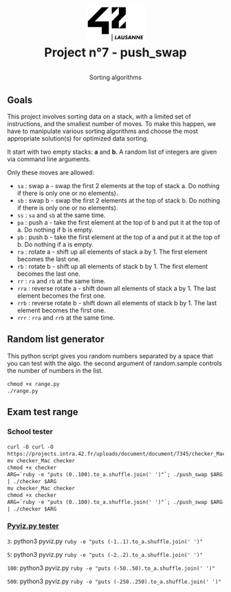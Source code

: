 <h1 align="center">
    <img alt="42Lausanne" title="42Lausanne" src="https://github.com/MarJC5/42/blob/main/42_logo.svg" width="140"> </br>
    Project n°7 - push_swap
    <h4 align="center" style="width: 50%; margin: 2rem auto; font-weight: normal;">
     Sorting algorithms 
    </h4>
</h1>

## Goals

This project involves sorting data on a stack, with a limited set of instructions, and the smallest number of moves. To make this happen, we have to manipulate various sorting algorithms and choose the most appropriate solution(s) for optimized data sorting.

It start with two empty stacks: **a** and **b**. A random list of integers are given via command line arguments.

Only these moves are allowed:

- `sa` : swap a - swap the first 2 elements at the top of stack a. Do nothing if there is only one or no elements).
- `sb` : swap b - swap the first 2 elements at the top of stack b. Do nothing if there is only one or no elements).
- `ss` : `sa` and `sb` at the same time.
- `pa` : push a - take the first element at the top of b and put it at the top of a. Do
nothing if b is empty.
- `pb` : push b - take the first element at the top of a and put it at the top of b. Do
nothing if a is empty.
- `ra` : rotate a - shift up all elements of stack a by 1. The first element becomes
the last one.
- `rb` : rotate b - shift up all elements of stack b by 1. The first element becomes the last one.
- `rr` : `ra` and `rb` at the same time.
- `rra` : reverse rotate a - shift down all elements of stack a by 1. The last element becomes the first one.
- `rrb` : reverse rotate b - shift down all elements of stack b by 1. The last element becomes the first one.
- `rrr` : `rra` and `rrb` at the same time.

## Random list generator

This python script gives you random numbers separated by a space that you can test with the algo.
the second argument of random.sample controls the number of numbers in the list.

```shell
chmod +x range.py
./range.py
```

## Exam test range

### School tester

```shell
curl -O curl -O https://projects.intra.42.fr/uploads/document/document/7345/checker_Mac
mv checker_Mac checker
chmod +x checker
ARG=`ruby -e "puts (0..100).to_a.shuffle.join(' ')"`; ./push_swap $ARG | ./checker $ARG
mv checker_Mac checker
chmod +x checker
ARG=`ruby -e "puts (0..100).to_a.shuffle.join(' ')"`; ./push_swap $ARG | ./checker $ARG
```

### [Pyviz.py tester](https://github.com/o-reo/push_swap_visualizer)

``3``: python3 pyviz.py `ruby -e "puts (-1..1).to_a.shuffle.join(' ')"`

``5``: python3 pyviz.py `ruby -e "puts (-2..2).to_a.shuffle.join(' ')"`

``100``: python3 pyviz.py `ruby -e "puts (-50..50).to_a.shuffle.join(' ')"`

``500``: python3 pyviz.py `ruby -e "puts (-250..250).to_a.shuffle.join(' ')"`
